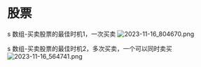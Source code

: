 # 股票


s 数组-买卖股票的最佳时机1，一次买卖
![2023-11-16_804670.png](https://cdn.jsdelivr.net/gh/EricYuan1201/img@main/2023-11-16_804670.png)


s 数组-买卖股票的最佳时机2，多次买卖，一个可以同时卖买
![2023-11-16_564741.png](https://cdn.jsdelivr.net/gh/EricYuan1201/img@main/2023-11-16_564741.png)
